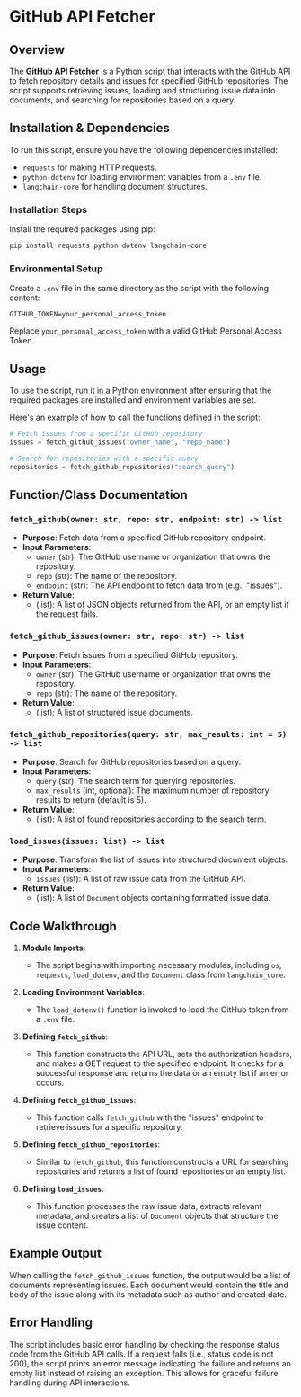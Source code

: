# GitHub API Fetcher

## Overview
The **GitHub API Fetcher** is a Python script that interacts with the GitHub API to fetch repository details and issues for specified GitHub repositories. The script supports retrieving issues, loading and structuring issue data into documents, and searching for repositories based on a query.

## Installation & Dependencies
To run this script, ensure you have the following dependencies installed:
- `requests` for making HTTP requests.
- `python-dotenv` for loading environment variables from a `.env` file.
- `langchain-core` for handling document structures.

### Installation Steps
Install the required packages using pip:
```bash
pip install requests python-dotenv langchain-core
```

### Environmental Setup
Create a `.env` file in the same directory as the script with the following content:
```
GITHUB_TOKEN=your_personal_access_token
```
Replace `your_personal_access_token` with a valid GitHub Personal Access Token.

## Usage
To use the script, run it in a Python environment after ensuring that the required packages are installed and environment variables are set.

Here's an example of how to call the functions defined in the script:
```python
# Fetch issues from a specific GitHub repository
issues = fetch_github_issues("owner_name", "repo_name")

# Search for repositories with a specific query
repositories = fetch_github_repositories("search_query")
```

## Function/Class Documentation

### `fetch_github(owner: str, repo: str, endpoint: str) -> list`
- **Purpose**: Fetch data from a specified GitHub repository endpoint.
- **Input Parameters**:
  - `owner` (str): The GitHub username or organization that owns the repository.
  - `repo` (str): The name of the repository.
  - `endpoint` (str): The API endpoint to fetch data from (e.g., "issues").
- **Return Value**:
  - (list): A list of JSON objects returned from the API, or an empty list if the request fails.

### `fetch_github_issues(owner: str, repo: str) -> list`
- **Purpose**: Fetch issues from a specified GitHub repository.
- **Input Parameters**:
  - `owner` (str): The GitHub username or organization that owns the repository.
  - `repo` (str): The name of the repository.
- **Return Value**:
  - (list): A list of structured issue documents.

### `fetch_github_repositories(query: str, max_results: int = 5) -> list`
- **Purpose**: Search for GitHub repositories based on a query.
- **Input Parameters**:
  - `query` (str): The search term for querying repositories.
  - `max_results` (int, optional): The maximum number of repository results to return (default is 5).
- **Return Value**:
  - (list): A list of found repositories according to the search term.

### `load_issues(issues: list) -> list`
- **Purpose**: Transform the list of issues into structured document objects.
- **Input Parameters**:
  - `issues` (list): A list of raw issue data from the GitHub API.
- **Return Value**:
  - (list): A list of `Document` objects containing formatted issue data.

## Code Walkthrough
1. **Module Imports**:
    - The script begins with importing necessary modules, including `os`, `requests`, `load_dotenv`, and the `Document` class from `langchain_core`.
    
2. **Loading Environment Variables**:
    - The `load_dotenv()` function is invoked to load the GitHub token from a `.env` file.

3. **Defining `fetch_github`**:
    - This function constructs the API URL, sets the authorization headers, and makes a GET request to the specified endpoint. It checks for a successful response and returns the data or an empty list if an error occurs.

4. **Defining `fetch_github_issues`**:
    - This function calls `fetch_github` with the "issues" endpoint to retrieve issues for a specific repository.

5. **Defining `fetch_github_repositories`**:
    - Similar to `fetch_github`, this function constructs a URL for searching repositories and returns a list of found repositories or an empty list.

6. **Defining `load_issues`**:
    - This function processes the raw issue data, extracts relevant metadata, and creates a list of `Document` objects that structure the issue content.

## Example Output
When calling the `fetch_github_issues` function, the output would be a list of documents representing issues. Each document would contain the title and body of the issue along with its metadata such as author and created date.

## Error Handling
The script includes basic error handling by checking the response status code from the GitHub API calls. If a request fails (i.e., status code is not 200), the script prints an error message indicating the failure and returns an empty list instead of raising an exception. This allows for graceful failure handling during API interactions.